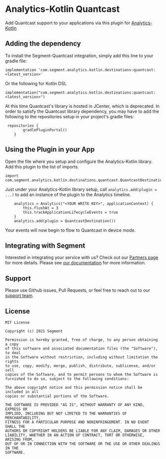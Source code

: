 # Analytics-Kotlin Quantcast

Add Quantcast support to your applications via this plugin for [Analytics-Kotlin](https://github.com/segmentio/analytics-kotlin)

## Adding the dependency
To install the Segment-Quantcast integration, simply add this line to your gradle file:

```
implementation 'com.segment.analytics.kotlin.destinations:quantcast:<latest_version>'
```

Or the following for Kotlin DSL

```
implementation("com.segment.analytics.kotlin.destinations:quantcast:<latest_version>")
```

At this time Quantcast's library is hosted in JCenter, which is deprecated. In order to satisfy the Quantcast library dependency, you may have to add the following to the repositories setup in your project's gradle files:
```
 repositories {
        gradlePluginPortal()
    }
```


## Using the Plugin in your App

Open the file where you setup and configure the Analytics-Kotlin library. Add this plugin to the list of imports.

```
import com.segment.analytics.kotlin.destinations.quantcast.QuantcastDestination
```

Just under your Analytics-Kotlin library setup, call `analytics.add(plugin = ...)` to add an instance of the plugin to the Analytics timeline.

```
    analytics = Analytics("<YOUR WRITE KEY>", applicationContext) {
        this.flushAt = 3
        this.trackApplicationLifecycleEvents = true
    }
    analytics.add(plugin = QuantcastDestination())
```

Your events will now begin to flow to Quantcast in device mode.


## Integrating with Segment

Interested in integrating your service with us? Check out our [Partners page](https://segment.com/partners/) for more details.
Please see [our documentation](https://segment.com/docs/connections/destinations/catalog/quantcast/) for more information.


## Support

Please use Github issues, Pull Requests, or feel free to reach out to our [support team](https://segment.com/help/).


## License
```
MIT License

Copyright (c) 2021 Segment

Permission is hereby granted, free of charge, to any person obtaining a copy
of this software and associated documentation files (the "Software"), to deal
in the Software without restriction, including without limitation the rights
to use, copy, modify, merge, publish, distribute, sublicense, and/or sell
copies of the Software, and to permit persons to whom the Software is
furnished to do so, subject to the following conditions:

The above copyright notice and this permission notice shall be included in all
copies or substantial portions of the Software.

THE SOFTWARE IS PROVIDED "AS IS", WITHOUT WARRANTY OF ANY KIND, EXPRESS OR
IMPLIED, INCLUDING BUT NOT LIMITED TO THE WARRANTIES OF MERCHANTABILITY,
FITNESS FOR A PARTICULAR PURPOSE AND NONINFRINGEMENT. IN NO EVENT SHALL THE
AUTHORS OR COPYRIGHT HOLDERS BE LIABLE FOR ANY CLAIM, DAMAGES OR OTHER
LIABILITY, WHETHER IN AN ACTION OF CONTRACT, TORT OR OTHERWISE, ARISING FROM,
OUT OF OR IN CONNECTION WITH THE SOFTWARE OR THE USE OR OTHER DEALINGS IN THE
SOFTWARE.
```
